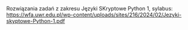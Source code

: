 Rozwiązania zadań z zakresu Języki SKryptowe Python 1, sylabus: https://wfa.uwr.edu.pl/wp-content/uploads/sites/216/2024/02/Jezyki-skyptowe-Python-1.pdf
